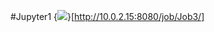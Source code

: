 #Jupyter1
{<img src='http://10.0.2.15:8080/buildStatus/icon?job=Job3'/>}[http://10.0.2.15:8080/job/Job3/]
